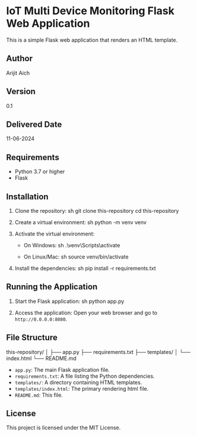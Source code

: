 # IoT Multi Device Monitoring Flask Web Application

This is a simple Flask web application that renders an HTML template.

## Author

Arijit Aich

## Version

0.1

## Delivered Date

11-06-2024

## Requirements

- Python 3.7 or higher
- Flask

## Installation

1. Clone the repository:
   sh
   git clone this-repository
   cd this-repository
   

2. Create a virtual environment:
   sh
   python -m venv venv
   

3. Activate the virtual environment:
   - On Windows:
     sh
     .\venv\Scripts\activate
     
   - On Linux/Mac:
     sh
     source venv/bin/activate
     

4. Install the dependencies:
   sh
   pip install -r requirements.txt
   

## Running the Application

1. Start the Flask application:
   sh
   python app.py
   

2. Access the application:
   Open your web browser and go to `http://0.0.0.0:8080`.

## File Structure


this-repository/
│
├── app.py
├── requirements.txt
├── templates/
│   └── index.html
└── README.md


- `app.py`: The main Flask application file.
- `requirements.txt`: A file listing the Python dependencies.
- `templates/`: A directory containing HTML templates.
- `templates/index.html`: The primary rendering html file.
- `README.md`: This file.

## License

This project is licensed under the MIT License.

